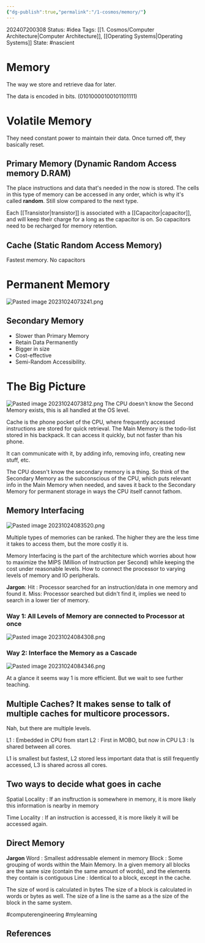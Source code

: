 ```yaml
---
{"dg-publish":true,"permalink":"/1-cosmos/memory/"}
---
```


202407200308
Status: #idea
Tags: [[1. Cosmos/Computer Architecture\|Computer Architecture]], [[Operating Systems\|Operating Systems]]
State: #nascient
# Memory
The way we store and retrieve daa for later.

The data is encoded in bits. (01010000100101101111)

# Volatile Memory
They need constant power to maintain their data. Once turned off, they basically reset.
## Primary Memory (Dynamic Random Access memory D.RAM)
The place instructions and data that's needed in the now is stored.
The cells in this type of memory can be accessed in any order, which is why it's called **random**. Still slow compared to the next type.

Each [[Transistor\|transistor]] is associated with a [[Capacitor\|capacitor]], and will keep their charge for a long as the capacitor is on. So capacitors need to be recharged for memory retention.
## Cache (Static Random Access Memory)
Fastest memory. No capacitors

# Permanent Memory
![Pasted image 20231024073241.png](/img/user/The%20Vault/Pasted%20image%2020231024073241.png)
## Secondary Memory
- Slower than Primary Memory
- Retain Data Permanently
- Bigger in size
- Cost-effective
- Semi-Random Accessibility.


# The Big Picture
![Pasted image 20231024073812.png](/img/user/The%20Vault/Pasted%20image%2020231024073812.png)
The CPU doesn't know the Second Memory exists, this is all handled at the OS level.

Cache is the phone pocket of the CPU, where frequently accessed instructions are stored for quick retrieval. The Main Memory is the todo-list stored in his backpack. It can access it quickly, but not faster than his phone. 

It can communicate with it, by adding info, removing info, creating new stuff, etc.

The CPU doesn't know the secondary memory is a thing. So think of the Secondary Memory as the subconscious of the CPU, which puts relevant info in the Main Memory when needed, and saves it back to the Secondary Memory for permanent storage in ways the CPU itself cannot fathom.

## Memory Interfacing
![Pasted image 20231024083520.png](/img/user/The%20Vault/Pasted%20image%2020231024083520.png)

Multiple types of memories can be ranked. The higher they are the less time it takes to access them, but the more costly it is. 

Memory Interfacing is the part of the architecture which worries about how to maximize the MIPS (Million of Instruction per Second) while keeping the cost under reasonable levels. How to connect the processor to varying levels of memory and IO peripherals.

**Jargon**:
Hit : Processor searched for an instruction/data in one memory and found it.
Miss: Processor searched but didn't find it, implies we need to search in a lower tier of memory.

### Way 1: All Levels of Memory are connected to Processor at once
![Pasted image 20231024084308.png](/img/user/The%20Vault/Pasted%20image%2020231024084308.png)

### Way 2: Interface the Memory as a Cascade
![Pasted image 20231024084346.png](/img/user/The%20Vault/Pasted%20image%2020231024084346.png)

At a glance it seems way 1 is more efficient. But we wait to see further teaching.

## Multiple Caches? It makes sense to talk of multiple caches for multicore processors.
Nah, but there are multiple levels.

L1 : Embedded in CPU from start
L2 : First in MOBO, but now in CPU
L3 : Is shared between all cores.

L1 is smallest but fastest, L2 stored less important data that is still frequently accessed, L3 is shared across all cores.

## Two ways to decide what goes in cache

Spatial Locality : If an insftruction is somewhere in memory, it is more likely this information is nearby in memory

Time Locality : If an instruction is accessed, it is more likely it will be accessed again.


## Direct Memory
**Jargon**
Word : Smallest addressable element in memory
Block : Some grouping of words within the Main Memory. In a given memory all blocks are the same size (contain the same amount of words), and the elements they contain is contiguous
Line : Identical to a block, except in the cache.

The size of word is calculated in bytes
The size of a block is calculated in words or bytes as well.
The size of a line is the same as a the size of the block in the same system.

#computerengineering #mylearning 


## References

